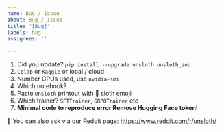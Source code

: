 ```yaml
---
name: Bug / Issue
about: Bug / Issue
title: "[Bug]"
labels: bug
assignees: ''

---
```


1. Did you update? `pip install --upgrade unsloth unsloth_zoo`
2. `Colab` or `Kaggle` or local / cloud
3. Number GPUs used, use `nvidia-smi`
4. Which notebook?
5. Paste `Unsloth` printout with :sloth: sloth emoji
6. Which trainer? `SFTTrainer`, `GRPOTrainer` etc
7. **Minimal code to reproduce error Remove Hugging Face token!**

🦥 You can also ask via our Reddit page: https://www.reddit.com/r/unsloth/
